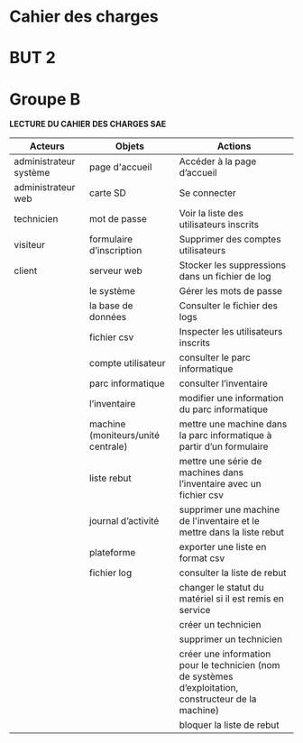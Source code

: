 
# **Cahier des charges**

#       **BUT 2**					

#   **Groupe B**

**LECTURE DU CAHIER DES CHARGES SAE**

| Acteurs | Objets | Actions |
| ----- | ----- | ----- |
| administrateur système | page d'accueil | Accéder à la page d’accueil |
| administrateur web | carte SD | Se connecter |
| technicien | mot de passe | Voir la liste des utilisateurs inscrits |
| visiteur | formulaire d’inscription | Supprimer des comptes utilisateurs  |
| client | serveur web | Stocker les suppressions dans un fichier de log |
|  | le système | Gérer les mots de passe |
|  | la base de données | Consulter le fichier des logs |
|  | fichier csv | Inspecter les utilisateurs inscrits |
|  | compte utilisateur | consulter le parc informatique |
|  | parc informatique | consulter l’inventaire |
|  | l’inventaire | modifier une information du parc informatique |
|  | machine (moniteurs/unité centrale) | mettre une machine dans la parc informatique à partir d’un formulaire |
|  | liste rebut | mettre une série de machines dans l’inventaire avec un fichier csv |
|  | journal d’activité | supprimer une machine de l'inventaire et le mettre dans la liste rebut |
|  | plateforme | exporter une liste en format csv |
|  | fichier log | consulter la liste de rebut |
|  |  | changer le statut du matériel si il est remis en service |
|  |  | créer un technicien  |
|  |  | supprimer un technicien |
|  |  | créer une information pour le technicien (nom de systèmes d’exploitation, constructeur de la machine) |
|  |  | bloquer la liste de rebut |
